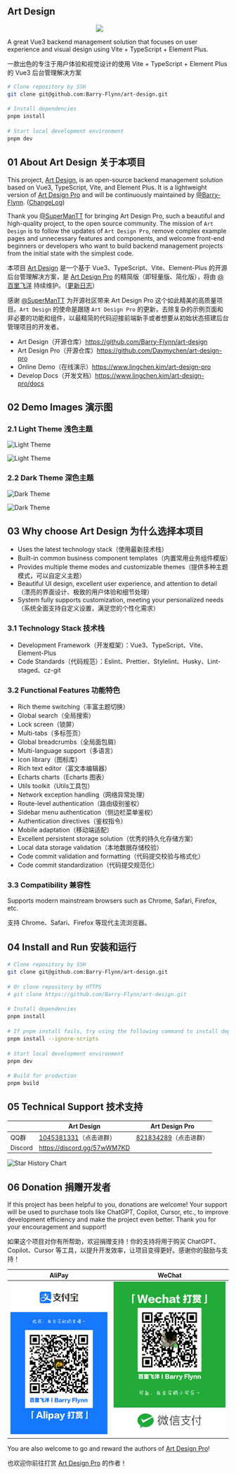 ## Art Design

<img src="./src/assets/img/common/logo.webp" style="width: 100px; display: block; margin: 0 auto;" />

A great Vue3 backend management solution that focuses on user experience and visual design using Vite + TypeScript + Element Plus.

一款出色的专注于用户体验和视觉设计的使用 Vite + TypeScript + Element Plus 的 Vue3 后台管理解决方案

```bash
# Clone repository by SSH
git clone git@github.com:Barry-Flynn/art-design.git

# Install dependencies
pnpm install

# Start local development environment
pnpm dev
```

## 01 About Art Design 关于本项目

This project, [Art Design](https://github.com/Barry-Flynn/art-design), is an open-source backend management solution based on Vue3, TypeScript, Vite, and Element Plus. It is a lightweight version of [Art Design Pro](https://github.com/Daymychen/art-design-pro) and will be continuously maintained by [@Barry-Flynn](https://github.com/Daymychen). ([ChangeLog](./CHANGELOG.md))

Thank you [@SuperManTT](https://github.com/Daymychen) for bringing Art Design Pro, such a beautiful and high-quality project, to the open source community. The mission of `Art Design` is to follow the updates of `Art Design Pro`, remove complex example pages and unnecessary features and components, and welcome front-end beginners or developers who want to build backend management projects from the initial state with the simplest code.

本项目 [Art Design](https://github.com/Barry-Flynn/art-design) 是一个基于 Vue3、TypeScript、Vite、Element-Plus 的开源后台管理解决方案，是 [Art Design Pro](https://github.com/Daymychen/art-design-pro) 的精简版（即轻量版、简化版），将由 [@百里飞洋](https://github.com/Daymychen) 持续维护。（[更新日志](./CHANGELOG.md)）

感谢 [@SuperManTT](https://github.com/Daymychen) 为开源社区带来 Art Design Pro 这个如此精美的高质量项目。`Art Design` 的使命是跟随 `Art Design Pro` 的更新，去除复杂的示例页面和非必要的功能和组件，以最精简的代码迎接前端新手或者想要从初始状态搭建后台管理项目的开发者。

- Art Design（开源仓库）https://github.com/Barry-Flynn/art-design
- Art Design Pro（开源仓库）https://github.com/Daymychen/art-design-pro
- Online Demo（在线演示）https://www.lingchen.kim/art-design-pro
- Develop Docs（开发文档）https://www.lingchen.kim/art-design-pro/docs

## 02 Demo Images 演示图

### 2.1 Light Theme 浅色主题

![Light Theme](https://www.qiniu.lingchen.kim/art_design_pro_readme_cover1.png)

![Light Theme](https://www.qiniu.lingchen.kim/art_design_pro_readme_cover2.png)

### 2.2 Dark Theme 深色主题

![Dark Theme](https://www.qiniu.lingchen.kim/art_design_pro_readme_cover3.png)

![Dark Theme](https://www.qiniu.lingchen.kim/art_design_pro_readme_cover4.png)

## 03 Why choose Art Design 为什么选择本项目

- Uses the latest technology stack（使用最新技术栈）
- Built-in common business component templates（内置常用业务组件模版）
- Provides multiple theme modes and customizable themes（提供多种主题模式，可以自定义主题）
- Beautiful UI design, excellent user experience, and attention to detail（漂亮的界面设计、极致的用户体验和细节处理）
- System fully supports customization, meeting your personalized needs（系统全面支持自定义设置，满足您的个性化需求）

### 3.1 Technology Stack 技术栈

- Development Framework（开发框架）：Vue3、TypeScript、Vite、Element-Plus
- Code Standards（代码规范）：Eslint、Prettier、Stylelint、Husky、Lint-staged、cz-git

### 3.2 Functional Features 功能特色

- Rich theme switching（丰富主题切换）
- Global search（全局搜索）
- Lock screen（锁屏）
- Multi-tabs（多标签页）
- Global breadcrumbs（全局面包屑）
- Multi-language support（多语言）
- Icon library（图标库）
- Rich text editor（富文本编辑器）
- Echarts charts（Echarts 图表）
- Utils toolkit（Utils工具包）
- Network exception handling（网络异常处理）
- Route-level authentication（路由级别鉴权）
- Sidebar menu authentication（侧边栏菜单鉴权）
- Authentication directives（鉴权指令）
- Mobile adaptation（移动端适配）
- Excellent persistent storage solution（优秀的持久化存储方案）
- Local data storage validation（本地数据存储校验）
- Code commit validation and formatting（代码提交校验与格式化）
- Code commit standardization（代码提交规范化）

### 3.3 Compatibility 兼容性

Supports modern mainstream browsers such as Chrome, Safari, Firefox, etc.

支持 Chrome、Safari、Firefox 等现代主流浏览器。

## 04 Install and Run 安装和运行

```bash
# Clone repository by SSH
git clone git@github.com:Barry-Flynn/art-design.git

# Or clone repository by HTTPS
# git clone https://github.com/Barry-Flynn/art-design.git

# Install dependencies
pnpm install

# If pnpm install fails, try using the following command to install dependencies
pnpm install --ignore-scripts

# Start local development environment
pnpm dev

# Build for production
pnpm build
```

## 05 Technical Support 技术支持

|  | Art Design | Art Design Pro |
| --- | --- | --- |
| QQ群 | [1045381331](https://qm.qq.com/q/Og7iSRAuIK)（点击进群） | [821834289](https://qm.qq.com/q/f3g18Ix69y)（点击进群） |
| Discord | https://discord.gg/57wWM7KD |  |

![Star History Chart](https://api.star-history.com/svg?repos=Barry-Flynn/art-design,Daymychen/art-design-pro&type=Date)

## 06 Donation 捐赠开发者

If this project has been helpful to you, donations are welcome! Your support will be used to purchase tools like ChatGPT, Copilot, Cursor, etc., to improve development efficiency and make the project even better. Thank you for your encouragement and support!

如果这个项目对你有所帮助，欢迎捐赠支持！你的支持将用于购买 ChatGPT、Copilot、Cursor 等工具，以提升开发效率，让项目变得更好。感谢你的鼓励与支持！

| AliPay                               | WeChat                             |
| ------------------------------------ | ---------------------------------- |
| ![支付宝AliPay](./public/AliPay.jpg) | ![微信WeChat](./public/WeChat.png) |

You are also welcome to go and reward the authors of [Art Design Pro](https://github.com/Daymychen/art-design-pro)!

也欢迎你前往打赏 [Art Design Pro](https://github.com/Daymychen/art-design-pro) 的作者！
